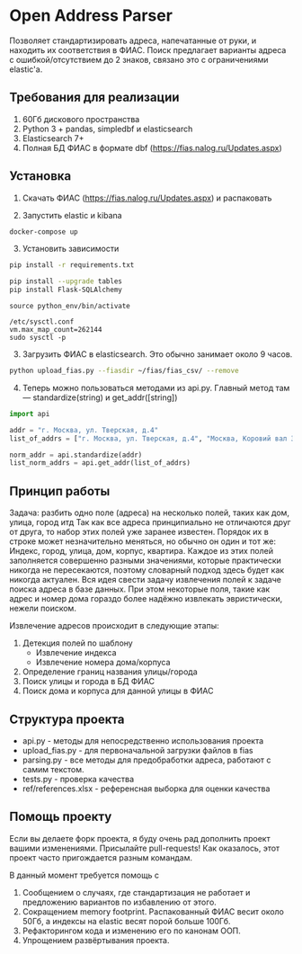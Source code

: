 # Open Address Parser
Позволяет стандартизировать адреса, напечатанные от руки, и находить их соответствия в ФИАС. 
Поиск предлагает варианты адреса с ошибкой/отсутствием до 2 знаков, связано это с ограничениями elastic'а. 

## Требования для реализации
1.	60Гб дискового пространства
2.	Python 3 + pandas, simpledbf и elasticsearch
3.	Elasticsearch 7+
4.	Полная БД ФИАС в формате dbf (https://fias.nalog.ru/Updates.aspx)

## Установка
1. Скачать ФИАС (https://fias.nalog.ru/Updates.aspx) и распаковать

2. Запустить elastic и kibana
```bash
docker-compose up
```
3. Установить зависимости
```bash
pip install -r requirements.txt

pip install --upgrade tables
pip install Flask-SQLAlchemy
```

```
source python_env/bin/activate
```

```
/etc/sysctl.conf
vm.max_map_count=262144
sudo sysctl -p
``` 

3. Загрузить ФИАС в elasticsearch. Это обычно занимает около 9 часов.
```bash
python upload_fias.py --fiasdir ~/fias/fias_csv/ --remove
```
4. Теперь можно пользоваться методами из api.py. Главный метод там — standardize(string) и get_addr([string])
```python
import api

addr = "г. Москва, ул. Тверская, д.4"
list_of_addrs = ["г. Москва, ул. Тверская, д.4", "Москва, Коровий вал 3"]

norm_addr = api.standardize(addr)
list_norm_addrs = api.get_addr(list_of_addrs)
```
## Принцип работы
Задача: разбить одно поле (адреса) на несколько полей, таких как дом, улица, город итд
Так как все адреса принципиально не отличаются друг от друга, то набор этих полей уже заранее известен. Порядок их в строке может незначительно меняться, но обычно он один и тот же: Индекс, город, улица, дом, корпус, квартира. Каждое из этих полей заполняется совершенно разными значениями, которые практически никогда не пересекаются, поэтому словарный подход здесь будет как никогда актуален.
Вся идея свести задачу извлечения полей к задаче поиска адреса в базе данных.
При этом некоторые поля, такие как адрес и номер дома гораздо более надёжно извлекать эвристически, нежели поиском. 

Извлечение адресов происходит в следующие этапы:
1.	Детекция полей по шаблону
    *	Извлечение индекса
    *	Извлечение номера дома/корпуса
2.	Определение границ названия улицы/города
3.	Поиск улицы и города в БД ФИАС
4.	Поиск дома и корпуса для данной улицы в ФИАС

## Структура проекта
- api.py - методы для непосредственно использования проекта
- upload_fias.py - для первоначальной загрузки файлов в fias
- parsing.py - все методы для предобработки адреса, работают с самим текстом.
- tests.py - проверка качества
- ref/references.xlsx - референсная выборка для оценки качества

## Помощь проекту
Если вы делаете форк проекта, я буду очень рад дополнить проект вашими изменениями. Присылайте pull-requests! Как оказалось, этот проект часто пригождается разным командам.

В данный момент требуется помощь с
1. Сообщением о случаях, где стандартизация не работает и предложению вариантов по избавлению от этого. 
2. Сокращением memory footprint. Распакованный ФИАС весит около 50Гб, а индексы на elastic весят порой больше 100Гб.
3. Рефакторингом кода и изменению его по канонам ООП.
4. Упрощением развёртывания проекта.
